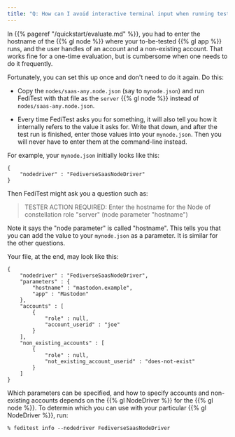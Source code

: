 ```yaml
---
title: "Q: How can I avoid interactive terminal input when running tests?"
---
```


In {{% pageref "/quickstart/evaluate.md" %}}, you had to enter the hostname of the
{{% gl node %}} where your to-be-tested {{% gl app %}} runs, and the user handles of
an account and a non-existing account. That works fine for a one-time evaluation, but
is cumbersome when one needs to do it frequently.

Fortunately, you can set this up once and don't need to do it again. Do this:

* Copy the `nodes/saas-any.node.json` (say to `mynode.json`) and run FediTest with
  that file as the `server` {{% gl node %}} instead of `nodes/saas-any.node.json`.

* Every time FediTest asks you for something, it will also tell you how it internally
  refers to the value it asks for. Write that down, and after the test run is finished,
  enter those values into your `mynode.json`. Then you will never have to enter them
  at the command-line instead.

For example, your `mynode.json` initially looks like this:

```
{
    "nodedriver" : "FediverseSaasNodeDriver"
}
```

Then FediTest might ask you a question such as:

> TESTER ACTION REQUIRED: Enter the hostname for the Node of constellation role "server" (node parameter "hostname")

Note it says the "node parameter" is called "hostname". This tells you that you can add the
value to your `mynode.json` as a parameter. It is similar for the other questions.

Your file, at the end, may look like this:

```
{
    "nodedriver" : "FediverseSaasNodeDriver",
    "parameters" : {
        "hostname" : "mastodon.example",
        "app" : "Mastodon"
    },
    "accounts" : [
        {
            "role" : null,
            "account_userid" : "joe"
        }
    ],
    "non_existing_accounts" : [
        {
            "role" : null,
            "not_existing_account_userid" : "does-not-exist"
        }
    ]
}
```

Which parameters can be specified, and how to specify accounts and non-existing accounts
depends on the {{% gl NodeDriver %}} for the {{% gl node %}}. To determin which you
can use with your particular {{% gl NodeDriver %}}, run:

```
% feditest info --nodedriver FediverseSaasNodeDriver
```

